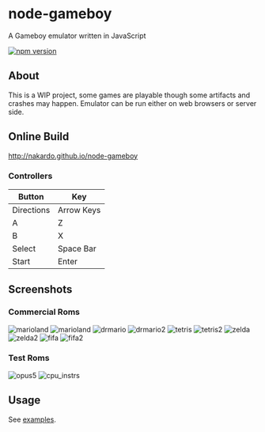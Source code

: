 # node-gameboy

A Gameboy emulator written in JavaScript

[![npm version](https://badge.fury.io/js/node-gameboy.svg)](https://badge.fury.io/js/node-gameboy)

## About

This is a WIP project, some games are playable though some artifacts and crashes
may happen. Emulator can be run either on web browsers or server side. 

## Online Build

http://nakardo.github.io/node-gameboy

### Controllers

| Button     | Key        |
|------------|------------|
| Directions | Arrow Keys |
| A          | Z          |
| B          | X          |
| Select     | Space Bar  |
| Start      | Enter      |

## Screenshots

### Commercial Roms

![marioland](https://raw.github.com/nakardo/node-gameboy/master/images/marioland.png)
![marioland](https://raw.github.com/nakardo/node-gameboy/master/images/marioland2.png)
![drmario](https://raw.github.com/nakardo/node-gameboy/master/images/drmario.png)
![drmario2](https://raw.github.com/nakardo/node-gameboy/master/images/drmario2.png)
![tetris](https://raw.github.com/nakardo/node-gameboy/master/images/tetris.png)
![tetris2](https://raw.github.com/nakardo/node-gameboy/master/images/tetris2.png)
![zelda](https://raw.github.com/nakardo/node-gameboy/master/images/zelda.png)
![zelda2](https://raw.github.com/nakardo/node-gameboy/master/images/zelda2.png)
![fifa](https://raw.github.com/nakardo/node-gameboy/master/images/fifa.png)
![fifa2](https://raw.github.com/nakardo/node-gameboy/master/images/fifa2.png)

### Test Roms

![opus5](https://raw.github.com/nakardo/node-gameboy/master/images/opus5.png)
![cpu_instrs](https://raw.github.com/nakardo/node-gameboy/master/images/cpu_instrs.png)

## Usage

See [examples](https://github.com/nakardo/node-gameboy/tree/master/examples).
